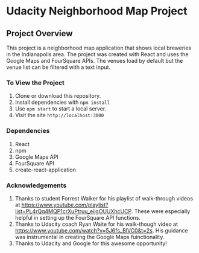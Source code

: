 # Udacity Neighborhood Map Project

## Project Overview

This project is a neighborhood map application that shows local breweries in the Indianapolis area. The project was created with React and uses the Google Maps and FourSquare APIs. The venues load by default but the venue list can be filtered with a text input.

### To View the Project

1. Clone or download this repository.
2. Install dependencies with `npm install`
3. Use `npm start` to start a local server.
4. Visit the site `http://localhost:3000`

### Dependencies

1. React
2. npm
3. Google Maps API
4. FourSquare API
5. create-react-application

### Acknowledgements

1. Thanks to student Forrest Walker for his playlist of walk-through videos at https://www.youtube.com/playlist?list=PL4rQq4MQP1crXuPtruu_eijgOUUXhcUCP. These were especially helpful in setting up the FourSquare API functions.
2. Thanks to Udacity coach Ryan Waite for his walk-though video at https://www.youtube.com/watch?v=5J6fs_BlVC0&t=2s. His guidance was instrumental in creating the Google Maps fuinctionality.
3. Thanks to Udacity and Google for this awesome opportunity!

